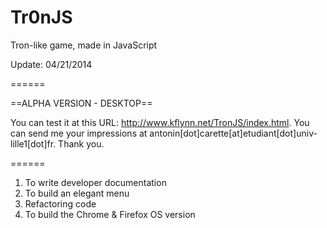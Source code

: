 Tr0nJS
======

 Tron-like game, made in JavaScript
 
 Update: 04/21/2014

======

==ALPHA VERSION - DESKTOP==

You can test it at this URL: http://www.kflynn.net/TronJS/index.html.
You can send me your impressions at antonin[dot]carette[at]etudiant[dot]univ-lille1[dot]fr. Thank you.

======

1.	To write developer documentation
2.	To build an elegant menu</br>
3.	Refactoring code</br>
4.	To build the Chrome & Firefox OS version
